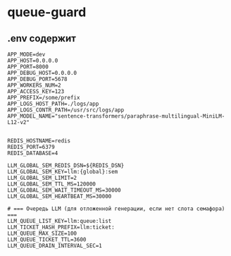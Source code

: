 # queue-guard



## .env содержит

    APP_MODE=dev
    APP_HOST=0.0.0.0
    APP_PORT=8000
    APP_DEBUG_HOST=0.0.0.0
    APP_DEBUG_PORT=5678
    APP_WORKERS_NUM=2
    APP_ACCESS_KEY=123
    APP_PREFIX=/some/prefix
    APP_LOGS_HOST_PATH=./logs/app
    APP_LOGS_CONTR_PATH=/usr/src/logs/app
    APP_MODEL_NAME="sentence-transformers/paraphrase-multilingual-MiniLM-L12-v2"


    REDIS_HOSTNAME=redis
    REDIS_PORT=6379
    REDIS_DATABASE=4
    
    LLM_GLOBAL_SEM_REDIS_DSN=${REDIS_DSN}
    LLM_GLOBAL_SEM_KEY=llm:{global}:sem
    LLM_GLOBAL_SEM_LIMIT=2
    LLM_GLOBAL_SEM_TTL_MS=120000
    LLM_GLOBAL_SEM_WAIT_TIMEOUT_MS=30000
    LLM_GLOBAL_SEM_HEARTBEAT_MS=30000
    
    # === Очередь LLM (для отложенной генерации, если нет слота семафора) ===
    LLM_QUEUE_LIST_KEY=llm:queue:list
    LLM_TICKET_HASH_PREFIX=llm:ticket:
    LLM_QUEUE_MAX_SIZE=100
    LLM_QUEUE_TICKET_TTL=3600
    LLM_QUEUE_DRAIN_INTERVAL_SEC=1